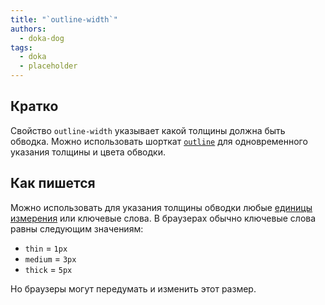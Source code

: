 ```yaml
---
title: "`outline-width`"
authors:
  - doka-dog
tags:
  - doka
  - placeholder
---
```


## Кратко

Свойство `outline-width` указывает какой толщины должна быть обводка. Можно использовать шорткат [`outline`](/css/outline) для одновременного указания толщины и цвета обводки.

## Как пишется

Можно использовать для указания толщины обводки любые [единицы измерения](/css/numeric-types) или ключевые слова. В браузерах обычно ключевые слова равны следующим значениям:

- `thin` = `1px`
- `medium` = `3px`
- `thick` = `5px`

Но браузеры могут передумать и изменить этот размер.
